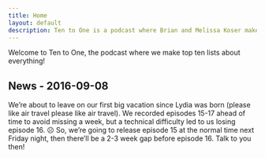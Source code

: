 ```yaml
---
title: Home
layout: default
description: Ten to One is a podcast where Brian and Melissa Koser make top ten lists about everything!
---
```

Welcome to Ten to One, the podcast where we make top ten lists about everything!

<h2>News - 2016-09-08</h2>
<p>We’re about to leave on our first big vacation since Lydia was born (please like air travel please like air travel). We recorded episodes 15-17 ahead of time to avoid missing a week, but a technical difficulty led to us losing episode 16. ☹ So, we’re going to release episode 15 at the normal time next Friday night, then there’ll be a 2-3 week gap before episode 16. Talk to you then!</p>